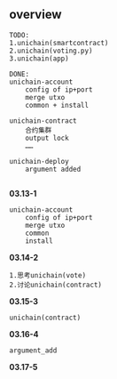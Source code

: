 ## overview
```
TODO:
1.unichain(smartcontract)
2.unichain(voting.py)
3.unichain(app)

DONE:
unichain-account
    config of ip+port
    merge utxo
    common + install

unichain-contract
    合约集群
    output lock
    ……

unichain-deploy
    argument added


```
**03.13-1**
```
unichain-account
    config of ip+port
    merge utxo
    common
    install
```
**03.14-2**
```
1.思考unichain(vote)
2.讨论unichain(contract)
```
**03.15-3**
```
unichain(contract)
```
**03.16-4**
```
argument_add
```
**03.17-5**
```
```